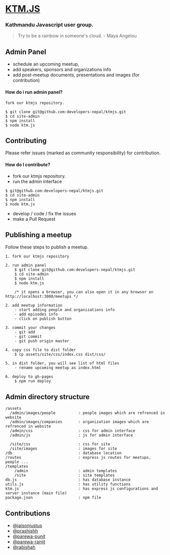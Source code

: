 # [KTM.JS](http://developers-nepal.github.io/ktmjs)
### Kathmandu Javascript user group.

>Try to be a rainbow in someone's cloud. - Maya Angelou


## Admin Panel
- schedule an upcoming meetup, 
- add speakers, sponsors and organizations info
- add post-meetup documents, presentations and images (for contribution)

#### How do i run admin panel?
```
fork our ktmjs repository.

$ git clone git@github.com:developers-nepal/ktmjs.git
$ cd site-admin
$ npm install
$ node ktm.js 
```


## Contributing
Please refer issues (marked as community responsibility) for contribution.
#### How do I contribute?

- fork our ktmjs repository.
- run the admin interface
```
$ git@github.com:developers-nepal/ktmjs.git
$ cd site-admin
$ npm install
$ node ktm.js
```
- develop / code / fix the issues
- make a Pull Request

## Publishing a meetup
Follow these steps to publish a meetup. 

```
1. fork our ktmjs repository

2. run admin panel
	$ git clone git@github.com:developers-nepal/ktmjs.git
	$ cd site-admin
	$ npm install
	$ node ktm.js 
	
	/* it opens a browser, you can also open it in any browser on http://localhost:3000/meetups */

2. add meetup information
	- start adding people and organizations info
	- add episodes info
	- click on publish button

3. commit your changes
	- git add  
	- git commit 
	- git push origin master
	
4. copy css file to dist folder
	$ cp assets/site/css/index.css dist/css/

5. in dist folder, you will see list of html files
	- rename upcoming meetup as index.html

6. deploy to gh-pages
	$ npm run deploy 
```

## Admin directory structure
```
/assets 
  /admin/images/people 			: people images which are refrenced in website
  /admin/images/companies 		: organization images which are refrenced in website 
  /admin/css					: css for admin interface
  /admin/js						: js for admin interface
  
  /site/css						: css for site
  /site/images					: images for site
/db 							: database location
/routes 						: express js routes for meetups, people ...
/templates 
	/admin 						: admin templates
	/site 						: site templates
db.js 							: has database instance
utils.js 						: has utility functions
ktm.js 							: has express js configurations and server instance (main file)
package.json 					: npm file
```
## Contributions
- [@jaisonjustus](https://github.com/jaisonjustus)
- [@prashishh](https://github.com/prashishh)
- [@parewa-punit](https://github.com/parewa-punit)
- [@parewa-ranjit](https://github.com/parewa-ranjit)
- [@rabishah](https://github.com/orgs/rabishah)
